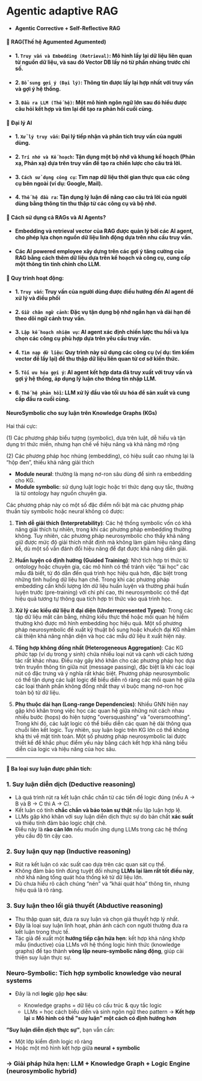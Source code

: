 # Agentic adaptive RAG
- #### Agentic Corrective + Self-Reflective RAG

#### 📌 RAG(Thế hệ Agumented Agumented)
- #### 1. `Truy vấn và Embedding (Retrieval)`: Mô hình lấy lại dữ liệu liên quan từ nguồn dữ liệu, và sau đó Vector DB lấy nó từ phần nhúng trước chỉ số.
- #### 2. `Bổ sung gợi ý (Đại lý)`: Thông tin được lấy lại hợp nhất với truy vấn và gợi ý hệ thống.
- #### 3. `Đầu ra LLM (Thế hệ)`: Một mô hình ngôn ngữ lớn sau đó hiểu được câu hỏi kết hợp và tìm lại để tạo ra phản hồi cuối cùng.

#### 📌 Đại lý AI
- #### 1. `Xử lý truy vấn`: Đại lý tiếp nhận và phân tích truy vấn của người dùng.
- #### 2. `Trí nhớ và Kế hoạch`: Tận dụng một bộ nhớ và khung kế hoạch (Phản xạ, Phản xạ) dựa trên truy vấn để tạo ra chiến lược cho câu trả lời.
- #### 3. `Cách sử dụng công cụ`: Tìm nạp dữ liệu thời gian thực qua các công cụ bên ngoài (ví dụ: Google, Mail).
- #### 4. `Thế hệ đầu ra`: Tận dụng lý luận để nâng cao câu trả lời của người dùng bằng thông tin thu thập từ các công cụ và bộ nhớ.

#### 📌 Cách sử dụng cả RAGs và AI Agents?
- #### Embedding và retrieval vector của RAG được quản lý bởi các AI agent, cho phép lựa chọn nguồn dữ liệu linh động dựa trên nhu cầu truy vấn.
- #### Các AI powered employee xây dựng trên các gợi ý tăng cường của RAG bằng cách thêm dữ liệu dựa trên kế hoạch và công cụ, cung cấp một thông tin tinh chỉnh cho LLM.

#### 🧵 Quy trình hoạt động:
- #### 1. `Truy vấn`: Truy vấn của người dùng được điều hướng đến AI agent để xử lý và điều phối
- #### 2. `Giữ chân ngữ cảnh`: Đặc vụ tận dụng bộ nhớ ngắn hạn và dài hạn để theo dõi ngữ cảnh truy vấn.
- #### 3. `Lập kế hoạch nhiệm vụ`: AI agent xác định chiến lược thu hồi và lựa chọn các công cụ phù hợp dựa trên yêu cầu truy vấn.
- #### 4. `Tìm nạp dữ liệu`: Quy trình này sử dụng các công cụ (ví dụ: tìm kiếm vector để lấy lại) để thu thập dữ liệu liên quan từ cơ sở kiến thức.
- #### 5. `Tối ưu hóa gợi ý`: AI agent kết hợp data đã truy xuất với truy vấn và gợi ý hệ thống, áp dụng lý luận cho thông tin nhập LLM.
- #### 6. `Thế hệ phản hồi`: LLM xử lý đầu vào tối ưu hóa để sản xuất và cung cấp đầu ra cuối cùng.

#### NeuroSymbolic cho suy luận trên Knowledge Graphs (KGs)
Hai thái cực: 

(1) Các phương pháp biểu tượng (symbolic), dựa trên luật, dễ hiểu và tận dụng tri thức miền, nhưng hạn chế về hiệu năng và khả năng mở rộng

(2) Các phương pháp học nhúng (embedding), có hiệu suất cao nhưng lại là “hộp đen”, thiếu khả năng giải thích

* **Module neural**: thường là mạng nơ-ron sâu dùng để sinh ra embedding cho KG.
* **Module symbolic**: sử dụng luật logic hoặc tri thức dạng quy tắc, thường là từ ontology hay nguồn chuyên gia.

Các phương pháp này có một số đặc điểm nổi bật mà các phương pháp thuần túy symbolic hoặc neural không có được:

1. **Tính dễ giải thích (Interpretability)**: Các hệ thống symbolic vốn có khả năng giải thích tự nhiên, trong khi các phương pháp embedding thường không. Tuy nhiên, các phương pháp neurosymbolic cho thấy khả năng giữ được mức độ giải thích nhất định mà không làm giảm hiệu năng đáng kể, dù một số vẫn đánh đổi hiệu năng để đạt được khả năng diễn giải.

2. **Huấn luyện có định hướng (Guided Training)**: Nhờ tích hợp tri thức từ ontology hoặc chuyên gia, các mô hình có thể tránh việc “tái học” các mẫu đã biết, từ đó dẫn đến quá trình học hiệu quả hơn, đặc biệt trong những tình huống dữ liệu hạn chế. Trong khi các phương pháp embedding cần khối lượng lớn dữ liệu huấn luyện và thường phải huấn luyện trước (pre-training) với chi phí cao, thì neurosymbolic có thể đạt hiệu quả tương tự thông qua tích hợp tri thức vào quá trình học.

3. **Xử lý các kiểu dữ liệu ít đại diện (Underrepresented Types)**: Trong các tập dữ liệu mất cân bằng, những kiểu thực thể hoặc mối quan hệ hiếm thường khó được mô hình embedding học hiệu quả. Một số phương pháp neurosymbolic đề xuất kỹ thuật bổ sung hoặc khuếch đại KG nhằm cải thiện khả năng nhận diện và học các mẫu dữ liệu ít xuất hiện này.

4. **Tổng hợp không đồng nhất (Heterogeneous Aggregation)**: Các KG phức tạp (ví dụ trong y sinh) chứa nhiều loại nút và cạnh với cách tương tác rất khác nhau. Điều này gây khó khăn cho các phương pháp học dựa trên truyền thông tin giữa nút (message passing), đặc biệt là khi các loại nút có đặc trưng và ý nghĩa rất khác biệt. Phương pháp neurosymbolic có thể tận dụng các luật logic để biểu diễn rõ ràng các mối quan hệ giữa các loại thành phần không đồng nhất thay vì buộc mạng nơ-ron học toàn bộ từ dữ liệu.

5. **Phụ thuộc dài hạn (Long-range Dependencies)**: Nhiều GNN hiện nay gặp khó khăn trong việc học các quan hệ giữa những nút cách nhau nhiều bước (hops) do hiện tượng "oversquashing" và "oversmoothing". Trong khi đó, các luật logic có thể biểu diễn các quan hệ dài thông qua chuỗi liên kết logic. Tuy nhiên, suy luận logic trên KG lớn có thể không khả thi về mặt tính toán. Một số phương pháp neurosymbolic lai được thiết kế để khắc phục điểm yếu này bằng cách kết hợp khả năng biểu diễn của logic và hiệu năng của học sâu.

---

#### 🧠 **Ba loại suy luận được phân tích:**

### 1. **Suy luận diễn dịch (Deductive reasoning)**

* Là quá trình rút ra kết luận chắc chắn từ các tiền đề logic đúng (nếu A → B và B → C thì A → C).
* Kết luận có tính **chắc chắn và bảo toàn sự thật** nếu lập luận hợp lệ.
* LLMs gặp khó khăn với suy luận diễn dịch thực sự do bản chất **xác suất** và thiếu tính đảm bảo logic chặt chẽ.
* Điều này là **rào cản lớn** nếu muốn ứng dụng LLMs trong các hệ thống yêu cầu độ tin cậy cao.

### 2. **Suy luận quy nạp (Inductive reasoning)**

* Rút ra kết luận có xác suất cao dựa trên các quan sát cụ thể.
* Không đảm bảo tính đúng tuyệt đối nhưng **LLMs lại làm rất tốt điều này**, nhờ khả năng tổng quát hóa thống kê từ dữ liệu lớn.
* Dù chưa hiểu rõ cách chúng “nén” và “khái quát hóa” thông tin, nhưng hiệu quả là rõ ràng.

### 3. **Suy luận theo lối giả thuyết (Abductive reasoning)**

* Thu thập quan sát, đưa ra suy luận và chọn giả thuyết hợp lý nhất.
* Đây là loại suy luận linh hoạt, phản ánh cách con người thường đưa ra kết luận trong thực tế.
* Tác giả đề xuất một **hướng tiếp cận hứa hẹn**: kết hợp khả năng khớp mẫu (inductive) của LLMs với hệ thống logic hình thức (knowledge graphs) để tạo thành **vòng lặp neuro-symbolic năng động**, giúp cải thiện suy luận thực sự.

### **Neuro-Symbolic: Tích hợp symbolic knowledge vào neural systems**

* Đây là nơi **logic** gặp **học sâu**:

  * Knowledge graphs = dữ liệu có cấu trúc & quy tắc logic
  * LLMs = học cách biểu diễn và sinh ngôn ngữ theo pattern
    → **Kết hợp lại = Mô hình có thể "suy luận" một cách có định hướng hơn**

**“Suy luận diễn dịch thực sự”**, bạn vẫn cần:

* Một lớp kiểm định logic rõ ràng
* Hoặc một mô hình kết hợp giữa **neural + symbolic**

### → Giải pháp hứa hẹn: **LLM + Knowledge Graph + Logic Engine (neurosymbolic hybrid)**
